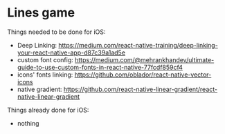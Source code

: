 # Lines game

Things needed to be done for iOS:

- Deep Linking: https://medium.com/react-native-training/deep-linking-your-react-native-app-d87c39a1ad5e
- custom font config: https://medium.com/@mehrankhandev/ultimate-guide-to-use-custom-fonts-in-react-native-77fcdf859cf4
- icons' fonts linking: https://github.com/oblador/react-native-vector-icons
- native gradient: https://github.com/react-native-linear-gradient/react-native-linear-gradient

Things already done for iOS:

- nothing
